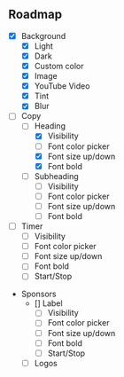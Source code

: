 ## Roadmap

- [x] Background
    - [x] Light
    - [x] Dark
    - [x] Custom color
    - [x] Image
    - [x] YouTube Video
    - [x] Tint
    - [x] Blur
- [ ] Copy
    - [ ] Heading
        - [x] Visibility
        - [ ] Font color picker
        - [x] Font size up/down
        - [x] Font bold
    - [ ] Subheading
        - [ ] Visibility
        - [ ] Font color picker
        - [ ] Font size up/down
        - [ ] Font bold
- [ ] Timer
    - [ ] Visibility
    - [ ] Font color picker
    - [ ] Font size up/down
    - [ ] Font bold
    - [ ] Start/Stop
- Sponsors
    - [] Label
        - [ ] Visibility
        - [ ] Font color picker
        - [ ] Font size up/down
        - [ ] Font bold
        - [ ] Start/Stop
    - [ ] Logos